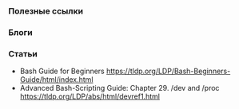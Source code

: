 
### Полезные ссылки

### Блоги

### Статьи

- Bash Guide for Beginners https://tldp.org/LDP/Bash-Beginners-Guide/html/index.html
- Advanced Bash-Scripting Guide: Chapter 29. /dev and /proc https://tldp.org/LDP/abs/html/devref1.html